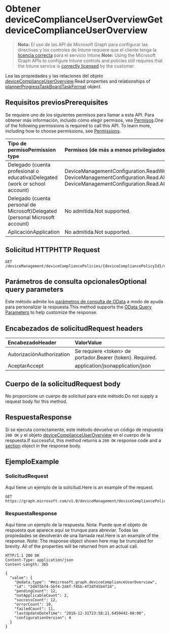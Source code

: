 # <a name="get-devicecomplianceuseroverview"></a><span data-ttu-id="07fb0-101">Obtener deviceComplianceUserOverview</span><span class="sxs-lookup"><span data-stu-id="07fb0-101">Get deviceComplianceUserOverview</span></span>

> <span data-ttu-id="07fb0-102">**Nota:** El uso de las API de Microsoft Graph para configurar las directivas y los controles de Intune requiere que el cliente tenga la [licencia correcta](https://go.microsoft.com/fwlink/?linkid=839381) para el servicio Intune.</span><span class="sxs-lookup"><span data-stu-id="07fb0-102">**Note:** Using the Microsoft Graph APIs to configure Intune controls and policies still requires that the Intune service is [correctly licensed](https://go.microsoft.com/fwlink/?linkid=839381) by the customer.</span></span>

<span data-ttu-id="07fb0-103">Lea las propiedades y las relaciones del objeto [deviceComplianceUserOverview](../resources/intune_deviceconfig_devicecomplianceuseroverview.md).</span><span class="sxs-lookup"><span data-stu-id="07fb0-103">Read properties and relationships of [plannerProgressTaskBoardTaskFormat](../resources/intune_deviceconfig_devicecomplianceuseroverview.md) object.</span></span>
## <a name="prerequisites"></a><span data-ttu-id="07fb0-104">Requisitos previos</span><span class="sxs-lookup"><span data-stu-id="07fb0-104">Prerequisites</span></span>
<span data-ttu-id="07fb0-p101">Se requiere uno de los siguientes permisos para llamar a esta API. Para obtener más información, incluido cómo elegir permisos, vea [Permisos](../../../concepts/permissions_reference.md).</span><span class="sxs-lookup"><span data-stu-id="07fb0-p101">One of the following permissions is required to call this API. To learn more, including how to choose permissions, see [Permissions](../../../concepts/permissions_reference.md).</span></span>

|<span data-ttu-id="07fb0-107">Tipo de permiso</span><span class="sxs-lookup"><span data-stu-id="07fb0-107">Permission type</span></span>|<span data-ttu-id="07fb0-108">Permisos (de más a menos privilegiados)</span><span class="sxs-lookup"><span data-stu-id="07fb0-108">Permissions (from least to most privileged)</span></span>|
|:---|:---|
|<span data-ttu-id="07fb0-109">Delegado (cuenta profesional o educativa)</span><span class="sxs-lookup"><span data-stu-id="07fb0-109">Delegated (work or school account)</span></span>|<span data-ttu-id="07fb0-110">DeviceManagementConfiguration.ReadWrite.All, DeviceManagementConfiguration.Read.All</span><span class="sxs-lookup"><span data-stu-id="07fb0-110">DeviceManagementConfiguration.ReadWrite.All, DeviceManagementConfiguration.Read.All</span></span>|
|<span data-ttu-id="07fb0-111">Delegado (cuenta personal de Microsoft)</span><span class="sxs-lookup"><span data-stu-id="07fb0-111">Delegated (personal Microsoft account)</span></span>|<span data-ttu-id="07fb0-112">No admitida.</span><span class="sxs-lookup"><span data-stu-id="07fb0-112">Not supported.</span></span>|
|<span data-ttu-id="07fb0-113">Aplicación</span><span class="sxs-lookup"><span data-stu-id="07fb0-113">Application</span></span>|<span data-ttu-id="07fb0-114">No admitida.</span><span class="sxs-lookup"><span data-stu-id="07fb0-114">Not supported.</span></span>|

## <a name="http-request"></a><span data-ttu-id="07fb0-115">Solicitud HTTP</span><span class="sxs-lookup"><span data-stu-id="07fb0-115">HTTP Request</span></span>
<!-- {
  "blockType": "ignored"
}
-->
``` http
GET /deviceManagement/deviceCompliancePolicies/{deviceCompliancePolicyId}/userStatusOverview
```

## <a name="optional-query-parameters"></a><span data-ttu-id="07fb0-116">Parámetros de consulta opcionales</span><span class="sxs-lookup"><span data-stu-id="07fb0-116">Optional query parameters</span></span>
<span data-ttu-id="07fb0-117">Este método admite los [parámetros de consulta de OData](https://developer.microsoft.com/es-ES/graph/docs/overview/query_parameters) a modo de ayuda para personalizar la respuesta.</span><span class="sxs-lookup"><span data-stu-id="07fb0-117">This method supports the [OData Query Parameters](https://developer.microsoft.com/es-ES/graph/docs/overview/query_parameters) to help customize the response.</span></span>
## <a name="request-headers"></a><span data-ttu-id="07fb0-118">Encabezados de solicitud</span><span class="sxs-lookup"><span data-stu-id="07fb0-118">Request headers</span></span>
|<span data-ttu-id="07fb0-119">Encabezado</span><span class="sxs-lookup"><span data-stu-id="07fb0-119">Header</span></span>|<span data-ttu-id="07fb0-120">Valor</span><span class="sxs-lookup"><span data-stu-id="07fb0-120">Value</span></span>|
|:---|:---|
|<span data-ttu-id="07fb0-121">Autorización</span><span class="sxs-lookup"><span data-stu-id="07fb0-121">Authorization</span></span>|<span data-ttu-id="07fb0-122">Se requiere &lt;token&gt; de portador.</span><span class="sxs-lookup"><span data-stu-id="07fb0-122">Bearer {token}. Required.</span></span>|
|<span data-ttu-id="07fb0-123">Aceptar</span><span class="sxs-lookup"><span data-stu-id="07fb0-123">Accept</span></span>|<span data-ttu-id="07fb0-124">application/json</span><span class="sxs-lookup"><span data-stu-id="07fb0-124">application/json</span></span>|

## <a name="request-body"></a><span data-ttu-id="07fb0-125">Cuerpo de la solicitud</span><span class="sxs-lookup"><span data-stu-id="07fb0-125">Request body</span></span>
<span data-ttu-id="07fb0-126">No proporcione un cuerpo de solicitud para este método.</span><span class="sxs-lookup"><span data-stu-id="07fb0-126">Do not supply a request body for this method.</span></span>

## <a name="response"></a><span data-ttu-id="07fb0-127">Respuesta</span><span class="sxs-lookup"><span data-stu-id="07fb0-127">Response</span></span>
<span data-ttu-id="07fb0-128">Si se ejecuta correctamente, este método devuelve un código de respuesta `200 OK` y el objeto [deviceComplianceUserOverview](../resources/intune_deviceconfig_devicecomplianceuseroverview.md) en el cuerpo de la respuesta.</span><span class="sxs-lookup"><span data-stu-id="07fb0-128">If successful, this method returns a `200 OK` response code and a [section](../resources/intune_deviceconfig_devicecomplianceuseroverview.md) object in the response body.</span></span>

## <a name="example"></a><span data-ttu-id="07fb0-129">Ejemplo</span><span class="sxs-lookup"><span data-stu-id="07fb0-129">Example</span></span>
### <a name="request"></a><span data-ttu-id="07fb0-130">Solicitud</span><span class="sxs-lookup"><span data-stu-id="07fb0-130">Request</span></span>
<span data-ttu-id="07fb0-131">Aquí tiene un ejemplo de la solicitud.</span><span class="sxs-lookup"><span data-stu-id="07fb0-131">Here is an example of the request.</span></span>
``` http
GET https://graph.microsoft.com/v1.0/deviceManagement/deviceCompliancePolicies/{deviceCompliancePolicyId}/userStatusOverview
```

### <a name="response"></a><span data-ttu-id="07fb0-132">Respuesta</span><span class="sxs-lookup"><span data-stu-id="07fb0-132">Response</span></span>
<span data-ttu-id="07fb0-p102">Aquí tiene un ejemplo de la respuesta. Nota: Puede que el objeto de respuesta que aparece aquí se trunque para abreviar. Todas las propiedades se devolverán de una llamada real.</span><span class="sxs-lookup"><span data-stu-id="07fb0-p102">Here is an example of the response. Note: The response object shown here may be truncated for brevity. All of the properties will be returned from an actual call.</span></span>
``` http
HTTP/1.1 200 OK
Content-Type: application/json
Content-Length: 365

{
  "value": {
    "@odata.type": "#microsoft.graph.deviceComplianceUserOverview",
    "id": "2d4f5bf4-5bf4-2d4f-f45b-4f2df45b4f2d",
    "pendingCount": 12,
    "notApplicableCount": 2,
    "successCount": 12,
    "errorCount": 10,
    "failedCount": 11,
    "lastUpdateDateTime": "2016-12-31T23:58:21.6459442-08:00",
    "configurationVersion": 4
  }
}
```



